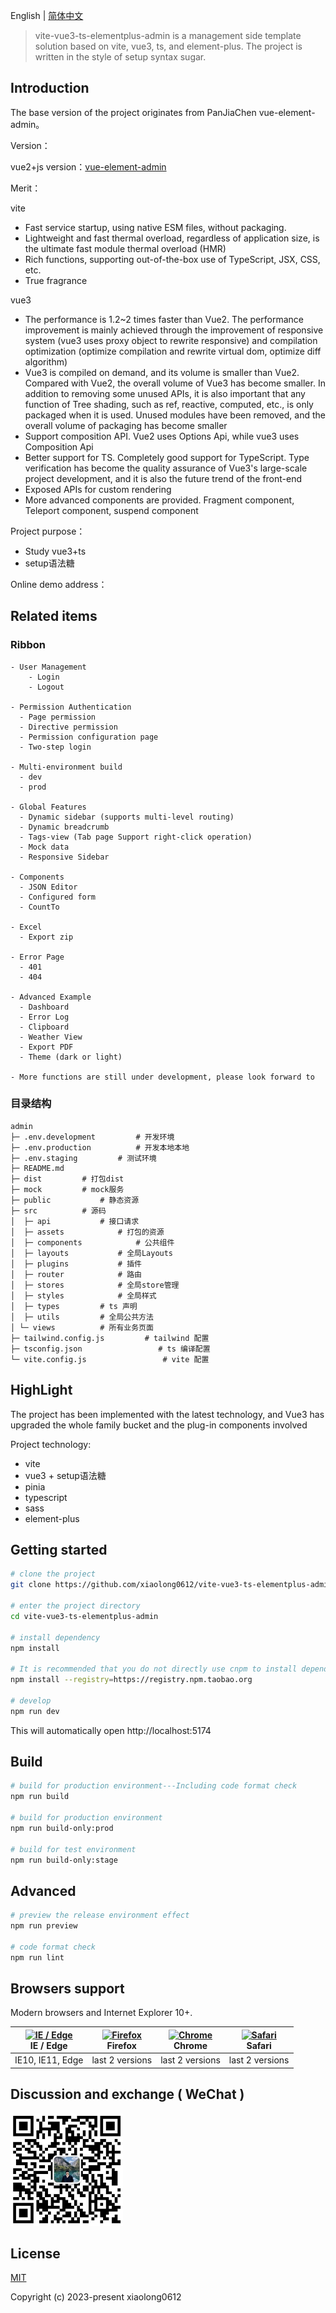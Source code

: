 English | [简体中文](./README.zh-CN.md)

> vite-vue3-ts-elementplus-admin is a management side template solution based on vite, vue3, ts, and element-plus. The project is written in the style of setup syntax sugar.

## Introduction

The base version of the project originates from PanJiaChen vue-element-admin。

Version：

vue2+js version：[vue-element-admin](https://github.com/PanJiaChen/vue-element-admin)

Merit：

vite
  - Fast service startup, using native ESM files, without packaging.
  - Lightweight and fast thermal overload, regardless of application size, is the ultimate fast module thermal overload (HMR)
  - Rich functions, supporting out-of-the-box use of TypeScript, JSX, CSS, etc.
  - True fragrance

vue3
  - The performance is 1.2~2 times faster than Vue2. The performance improvement is mainly achieved through the improvement of responsive system (vue3 uses proxy object to rewrite responsive) and compilation optimization (optimize compilation and rewrite virtual dom, optimize diff algorithm)
  - Vue3 is compiled on demand, and its volume is smaller than Vue2. Compared with Vue2, the overall volume of Vue3 has become smaller. In addition to removing some unused APIs, it is also important that any function of Tree shading, such as ref, reactive, computed, etc., is only packaged when it is used. Unused modules have been removed, and the overall volume of packaging has become smaller
  - Support composition API. Vue2 uses Options Api, while vue3 uses Composition Api
  - Better support for TS. Completely good support for TypeScript. Type verification has become the quality assurance of Vue3's large-scale project development, and it is also the future trend of the front-end
  - Exposed APIs for custom rendering
  - More advanced components are provided. Fragment component, Teleport component, suspend component


Project purpose：

- Study vue3+ts
- setup语法糖

Online demo address：

## Related items


### Ribbon

```text
- User Management
	- Login
	- Logout
	
- Permission Authentication
  - Page permission
  - Directive permission
  - Permission configuration page
  - Two-step login

- Multi-environment build
  - dev
  - prod

- Global Features
  - Dynamic sidebar (supports multi-level routing)
  - Dynamic breadcrumb
  - Tags-view (Tab page Support right-click operation)
  - Mock data
  - Responsive Sidebar

- Components
  - JSON Editor
  - Configured form
  - CountTo

- Excel
  - Export zip

- Error Page
  - 401
  - 404

- Advanced Example
  - Dashboard
  - Error Log
  - Clipboard
  - Weather View
  - Export PDF
  - Theme (dark or light)

- More functions are still under development, please look forward to
```



### 目录结构

```
admin
├─ .env.development			# 开发环境
├─ .env.production			# 开发本地本地
├─ .env.staging			# 测试环境
├─ README.md
├─ dist			# 打包dist
├─ mock			# mock服务
├─ public			# 静态资源
├─ src			# 源码
│  ├─ api			# 接口请求
│  ├─ assets			# 打包的资源
│  ├─ components			# 公共组件
│  ├─ layouts			# 全局Layouts
│  ├─ plugins			# 插件
│  ├─ router			# 路由
│  ├─ stores			# 全局store管理
│  ├─ styles			# 全局样式
│  ├─ types			# ts 声明
│  ├─ utils			# 全局公共方法
│ └─ views			# 所有业务页面
├─ tailwind.config.js     	  # tailwind 配置
├─ tsconfig.json     			 # ts 编译配置
└─ vite.config.js    		      # vite 配置

```

## HighLight

The project has been implemented with the latest technology, and Vue3 has upgraded the whole family bucket and the plug-in components involved

Project technology:

- vite
- vue3 + setup语法糖
- pinia
- typescript
- sass
- element-plus

## Getting started

```bash
# clone the project
git clone https://github.com/xiaolong0612/vite-vue3-ts-elementplus-admin.git

# enter the project directory
cd vite-vue3-ts-elementplus-admin

# install dependency
npm install

# It is recommended that you do not directly use cnpm to install dependencies. There will be various weird bugs. You can solve the problem of slow downloading speed of npm by following operations
npm install --registry=https://registry.npm.taobao.org

# develop
npm run dev
```

This will automatically open http://localhost:5174

## Build

```bash
# build for production environment---Including code format check
npm run build

# build for production environment
npm run build-only:prod

# build for test environment
npm run build-only:stage
```

## Advanced

```bash
# preview the release environment effect
npm run preview

# code format check
npm run lint
```


## Browsers support

Modern browsers and Internet Explorer 10+.

| [<img src="https://raw.githubusercontent.com/alrra/browser-logos/master/src/edge/edge_48x48.png" alt="IE / Edge" width="24px" height="24px" />](https://godban.github.io/browsers-support-badges/)</br>IE / Edge | [<img src="https://raw.githubusercontent.com/alrra/browser-logos/master/src/firefox/firefox_48x48.png" alt="Firefox" width="24px" height="24px" />](https://godban.github.io/browsers-support-badges/)</br>Firefox | [<img src="https://raw.githubusercontent.com/alrra/browser-logos/master/src/chrome/chrome_48x48.png" alt="Chrome" width="24px" height="24px" />](https://godban.github.io/browsers-support-badges/)</br>Chrome | [<img src="https://raw.githubusercontent.com/alrra/browser-logos/master/src/safari/safari_48x48.png" alt="Safari" width="24px" height="24px" />](https://godban.github.io/browsers-support-badges/)</br>Safari |
| ------------------------------------------------------------ | ------------------------------------------------------------ | ------------------------------------------------------------ | ------------------------------------------------------------ |
| IE10, IE11, Edge                                             | last 2 versions                                              | last 2 versions                                              | last 2 versions                                              |

## Discussion and exchange ( WeChat )

  <p align="left">
  <a  target="_blank">
    <img width="180" src="https://github.com/xiaolong0612/vite-vue3-ts-elementplus-admin/blob/main/WeChat.jpg" alt="wechat">
  </a>
</p>

## License

[MIT](https://github.com/xiaolong0612/vite-vue3-ts-elementplus-admin/LICENSE)

Copyright (c) 2023-present xiaolong0612
